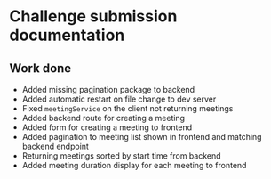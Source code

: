 # Challenge submission documentation

## Work done

- Added missing pagination package to backend
- Added automatic restart on file change to dev server
- Fixed `meetingService` on the client not returning meetings
- Added backend route for creating a meeting
- Added form for creating a meeting to frontend
- Added pagination to meeting list shown in frontend and matching backend endpoint
- Returning meetings sorted by start time from backend
- Added meeting duration display for each meeting to frontend
